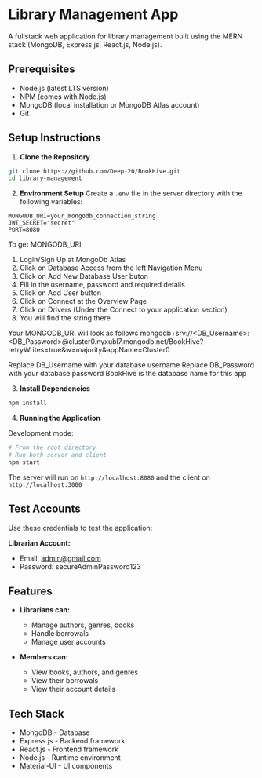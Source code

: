 # Library Management App

A fullstack web application for library management built using the MERN stack (MongoDB, Express.js, React.js, Node.js).

## Prerequisites

- Node.js (latest LTS version)
- NPM (comes with Node.js)
- MongoDB (local installation or MongoDB Atlas account)
- Git

## Setup Instructions

1. **Clone the Repository**
```bash
git clone https://github.com/Deep-20/BookHive.git
cd library-management
```

2. **Environment Setup**
Create a `.env` file in the server directory with the following variables:
```
MONGODB_URI=your_mongodb_connection_string
JWT_SECRET="secret"
PORT=8080
```

To get MONGODB_URI, 
  1) Login/Sign Up at MongoDb Atlas
  2) Click on Database Access from the left Navigation Menu
  3) Click on Add New Database User buton
  4) Fill in the username, password and required details
  5) Click on Add User button
  6) Click on Connect at the Overview Page
  7) Click on Drivers (Under the Connect to your application section)
  8) You will find the string there

Your MONGODB_URI will look as follows
mongodb+srv://<DB_Username>:<DB_Password>@cluster0.nyxubl7.mongodb.net/BookHive?retryWrites=true&w=majority&appName=Cluster0

Replace DB_Username with your database username
Replace DB_Password with your database password
BookHive is the database name for this app

3. **Install Dependencies**
```bash
npm install
```

4. **Running the Application**

Development mode:
```bash
# From the root directory
# Run both server and client
npm start
```

The server will run on `http://localhost:8080` and the client on `http://localhost:3000`

## Test Accounts

Use these credentials to test the application:

**Librarian Account:**
- Email: admin@gmail.com
- Password: secureAdminPassword123

## Features

- **Librarians can:**
  - Manage authors, genres, books
  - Handle borrowals
  - Manage user accounts

- **Members can:**
  - View books, authors, and genres
  - View their borrowals
  - View their account details

## Tech Stack

- MongoDB - Database
- Express.js - Backend framework
- React.js - Frontend framework
- Node.js - Runtime environment
- Material-UI - UI components
